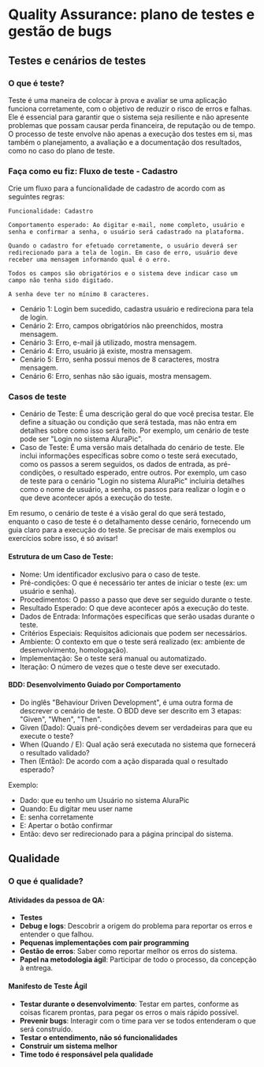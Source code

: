# Quality Assurance: plano de testes e gestão de bugs

## Testes e cenários de testes

### O que é teste?

Teste é uma maneira de colocar à prova e avaliar se uma aplicação funciona corretamente, com o objetivo de reduzir o risco de erros e falhas. Ele é essencial para garantir que o sistema seja resiliente e não apresente problemas que possam causar perda financeira, de reputação ou de tempo. O processo de teste envolve não apenas a execução dos testes em si, mas também o planejamento, a avaliação e a documentação dos resultados, como no caso do plano de teste.

### Faça como eu fiz: Fluxo de teste - Cadastro

Crie um fluxo para a funcionalidade de cadastro de acordo com as seguintes regras:

```
Funcionalidade: Cadastro

Comportamento esperado: Ao digitar e-mail, nome completo, usuário e senha e confirmar a senha, o usuário será cadastrado na plataforma.

Quando o cadastro for efetuado corretamente, o usuário deverá ser redirecionado para a tela de login. Em caso de erro, usuário deve receber uma mensagem informando qual é o erro.

Todos os campos são obrigatórios e o sistema deve indicar caso um campo não tenha sido digitado.

A senha deve ter no mínimo 8 caracteres.
```
- Cenário 1: Login bem sucedido, cadastra usuário e redireciona para tela de login.
- Cenário 2: Erro, campos obrigatórios não preenchidos, mostra mensagem.
- Cenário 3: Erro, e-mail já utilizado, mostra mensagem.
- Cenário 4: Erro, usuário já existe, mostra mensagem.
- Cenário 5: Erro, senha possui menos de 8 caracteres, mostra mensagem.
- Cenário 6: Erro, senhas não são iguais, mostra mensagem.

### Casos de teste

- Cenário de Teste: É uma descrição geral do que você precisa testar. Ele define a situação ou condição que será testada, mas não entra em detalhes sobre como isso será feito. Por exemplo, um cenário de teste pode ser "Login no sistema AluraPic".
- Caso de Teste: É uma versão mais detalhada do cenário de teste. Ele inclui informações específicas sobre como o teste será executado, como os passos a serem seguidos, os dados de entrada, as pré-condições, o resultado esperado, entre outros. Por exemplo, um caso de teste para o cenário "Login no sistema AluraPic" incluiria detalhes como o nome de usuário, a senha, os passos para realizar o login e o que deve acontecer após a execução do teste.

Em resumo, o cenário de teste é a visão geral do que será testado, enquanto o caso de teste é o detalhamento desse cenário, fornecendo um guia claro para a execução do teste. Se precisar de mais exemplos ou exercícios sobre isso, é só avisar!

#### Estrutura de um Caso de Teste:

- Nome: Um identificador exclusivo para o caso de teste.
- Pré-condições: O que é necessário ter antes de iniciar o teste (ex: um usuário e senha).
- Procedimentos: O passo a passo que deve ser seguido durante o teste.
- Resultado Esperado: O que deve acontecer após a execução do teste.
- Dados de Entrada: Informações específicas que serão usadas durante o teste.
- Critérios Especiais: Requisitos adicionais que podem ser necessários.
- Ambiente: O contexto em que o teste será realizado (ex: ambiente de desenvolvimento, homologação).
- Implementação: Se o teste será manual ou automatizado.
- Iteração: O número de vezes que o teste deve ser executado.

#### BDD: Desenvolvimento Guiado por Comportamento

- Do inglês "Behaviour Driven Development", é uma outra forma de descrever o cenário de teste. O BDD deve ser descrito em 3 etapas: "Given", "When", "Then".
- Given (Dado): Quais pré-condições devem ser verdadeiras para que eu execute o teste?
- When (Quando / E): Qual ação será executada no sistema que fornecerá o resultado validado?
- Then (Então): De acordo com a ação disparada qual o resultado esperado?

Exemplo:
- Dado: que eu tenho um Usuário no sistema AluraPic
- Quando: Eu digitar meu user name
- E: senha corretamente
- E: Apertar o botão confirmar
- Então: devo ser redirecionado para a página principal do sistema.

## Qualidade

### O que é qualidade?

#### Atividades da pessoa de QA:

- **Testes**
- **Debug e logs**: Descobrir a origem do problema para reportar os erros e entender o que falhou.
- **Pequenas implementações com pair programming**
- **Gestão de erros**: Saber como reportar melhor os erros do sistema.
- **Papel na metodologia ágil**: Participar de todo o processo, da concepção à entrega.

#### Manifesto de Teste Ágil

- **Testar durante o desenvolvimento**: Testar em partes, conforme as coisas ficarem prontas, para pegar os erros o mais rápido possível.
- **Prevenir bugs**: Interagir com o time para ver se todos entenderam o que será construído.
- **Testar o entendimento, não só funcionalidades**
- **Construir um sistema melhor**
- **Time todo é responsável pela qualidade**
